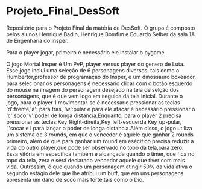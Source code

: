# Projeto_Final_DesSoft
Repositório para o Projeto Final da matéria de DesSoft. O grupo é composto pelos alunos Henrique Badin, Henrique Bomfim e Eduardo Selber da sala 1A de Engenharia do Insper.

Para o player jogar, primeiro é necessário ele instalar o pygame.

O jogo Mortal Insper é Um PvP, player versus player do genero de Luta. Esse jogo inclui uma seleção de 6 personagens diversos, tais como o Humbertor,professor de programação do Insper, e um dinossauro boxeador, para selecionar os personagens é necessário clicar com o botão esquerdo do mouse na imagem do personagem desejado na tela de selção dos personagens, que é que vem logo em seguida da tela inicial. Durante o jogo, para o player 1 movimentar-se é necessario pressionar as teclas 'd':frente,'a': para trás, 'w':pular e para ele atacar é necessário pressionar o 'c':soco,'v':poder de longa distancia.Enquanto, para o player 2 precisa pressionar as teclas:Key_Right-direita,Key_left-esquerda,Key_up-pular, ','socar e l para lançar o poder de longa distancia.Além disso, o jogo utiliza um sistema de 3 rounds, em que o vencedor é aquele que ganhar 2 rounds primeiro, além de que para ganhar um round em esécífico precisa reduzir a vida do outro player,que pode ser observado no topo da tela,para zero. Essa vitória em específica também é alcançada quando  o timer, que fica no topo da tela, zera e será declarado vencedor aquele que tiver com mais vida. Outrossim, é que quando um personagem atingir 50% da vida ativa o segundo estágio dele que lhe atribui um buff, que em uns personagens apresenta um dano de soco mais forte,tais como o Dio.  